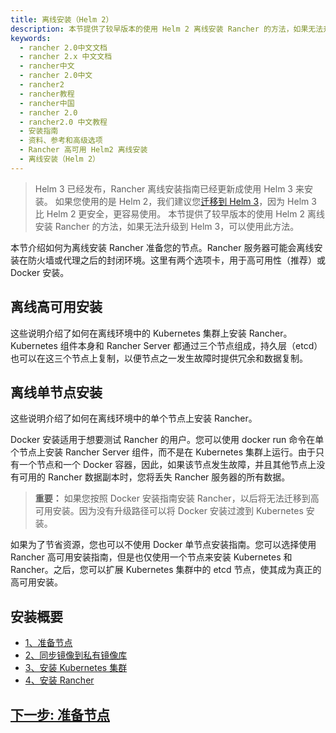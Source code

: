 ```yaml
---
title: 离线安装（Helm 2）
description: 本节提供了较早版本的使用 Helm 2 离线安装 Rancher 的方法，如果无法升级到 Helm 3，可以使用此方法。本节介绍如何为离线安装 Rancher 准备您的节点。Rancher 服务器可能会离线安装在防火墙或代理之后的封闭环境。这里有两个选项卡，用于高可用性（推荐）或 Docker 安装。
keywords:
  - rancher 2.0中文文档
  - rancher 2.x 中文文档
  - rancher中文
  - rancher 2.0中文
  - rancher2
  - rancher教程
  - rancher中国
  - rancher 2.0
  - rancher2.0 中文教程
  - 安装指南
  - 资料、参考和高级选项
  - Rancher 高可用 Helm2 离线安装
  - 离线安装（Helm 2）
---
```


> Helm 3 已经发布，Rancher 离线安装指南已经更新成使用 Helm 3 来安装。
> 如果您使用的是 Helm 2，我们建议您[迁移到 Helm 3](https://helm.sh/blog/migrate-from-helm-v2-to-helm-v3/)，因为 Helm 3 比 Helm 2 更安全，更容易使用。
> 本节提供了较早版本的使用 Helm 2 离线安装 Rancher 的方法，如果无法升级到 Helm 3，可以使用此方法。

本节介绍如何为离线安装 Rancher 准备您的节点。Rancher 服务器可能会离线安装在防火墙或代理之后的封闭环境。这里有两个选项卡，用于高可用性（推荐）或 Docker 安装。

## 离线高可用安装

这些说明介绍了如何在离线环境中的 Kubernetes 集群上安装 Rancher。
Kubernetes 组件本身和 Rancher Server 都通过三个节点组成，持久层（etcd）也可以在这三个节点上复制，以便节点之一发生故障时提供冗余和数据复制。

## 离线单节点安装

这些说明介绍了如何在离线环境中的单个节点上安装 Rancher。

Docker 安装适用于想要测试 Rancher 的用户。您可以使用 docker run 命令在单个节点上安装 Rancher Server 组件，而不是在 Kubernetes 集群上运行。由于只有一个节点和一个 Docker 容器，因此，如果该节点发生故障，并且其他节点上没有可用的 Rancher 数据副本时，您将丢失 Rancher 服务器的所有数据。

> **重要：** 如果您按照 Docker 安装指南安装 Rancher，以后将无法迁移到高可用安装。因为没有升级路径可以将 Docker 安装过渡到 Kubernetes 安装。

如果为了节省资源，您也可以不使用 Docker 单节点安装指南。您可以选择使用 Rancher 高可用安装指南，但是也仅使用一个节点来安装 Kubernetes 和 Rancher。之后，您可以扩展 Kubernetes 集群中的 etcd 节点，使其成为真正的高可用安装。

## 安装概要

- [1、准备节点](/docs/installation/options/air-gap-helm2/prepare-nodes/_index)
- [2、同步镜像到私有镜像库](/docs/installation/options/air-gap-helm2/populate-private-registry/_index)
- [3、安装 Kubernetes 集群](/docs/installation/options/air-gap-helm2/launch-kubernetes/_index)
- [4、安装 Rancher](/docs/installation/options/air-gap-helm2/install-rancher/_index)

## [下一步: 准备节点](/docs/installation/options/air-gap-helm2/prepare-nodes/_index)
